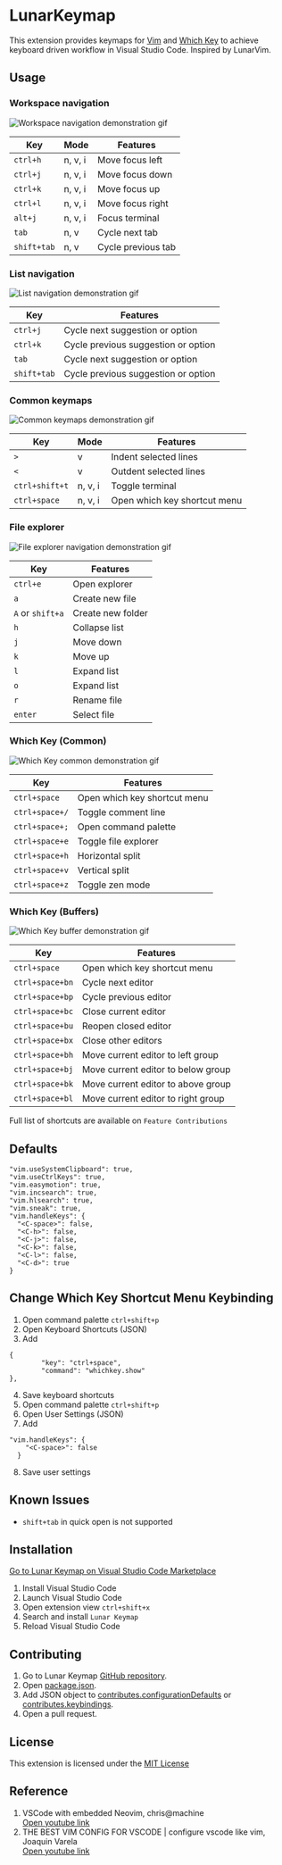 # LunarKeymap

This extension provides keymaps for [Vim](https://marketplace.visualstudio.com/items?itemName=vscodevim.vim) and [Which Key](https://marketplace.visualstudio.com/items?itemName=VSpaceCode.whichkey) to achieve keyboard driven workflow in Visual Studio Code. Inspired by LunarVim.

## Usage

### Workspace navigation

![Workspace navigation demonstration gif](assets/workspace-navigation.gif)

| Key         | Mode    | Features           |
| ----------- | ------- | ------------------ |
| `ctrl+h`    | n, v, i | Move focus left    |
| `ctrl+j`    | n, v, i | Move focus down    |
| `ctrl+k`    | n, v, i | Move focus up      |
| `ctrl+l`    | n, v, i | Move focus right   |
| `alt+j`     | n, v, i | Focus terminal     |
| `tab`       | n, v    | Cycle next tab     |
| `shift+tab` | n, v    | Cycle previous tab |

### List navigation

![List navigation demonstration gif](assets/list-navigation.gif)

| Key         | Features                            |
| ----------- | ----------------------------------- |
| `ctrl+j`    | Cycle next suggestion or option     |
| `ctrl+k`    | Cycle previous suggestion or option |
| `tab`       | Cycle next suggestion or option     |
| `shift+tab` | Cycle previous suggestion or option |

### Common keymaps

![Common keymaps demonstration gif](assets/common-keymaps.gif)

| Key            | Mode    | Features                     |
| -------------- | ------- | ---------------------------- |
| `>`            | v       | Indent selected lines        |
| `<`            | v       | Outdent selected lines       |
| `ctrl+shift+t` | n, v, i | Toggle terminal              |
| `ctrl+space`   | n, v, i | Open which key shortcut menu |

### File explorer

![File explorer navigation demonstration gif](assets/file-navigation.gif)

| Key              | Features          |
| ---------------- | ----------------- |
| `ctrl+e`         | Open explorer     |
| `a`              | Create new file   |
| `A` or `shift+a` | Create new folder |
| `h`              | Collapse list     |
| `j`              | Move down         |
| `k`              | Move up           |
| `l`              | Expand list       |
| `o`              | Expand list       |
| `r`              | Rename file       |
| `enter`          | Select file       |

### Which Key (Common)

![Which Key common demonstration gif](assets/whichkey-common.gif)

| Key            | Features                     |
| -------------- | ---------------------------- |
| `ctrl+space`   | Open which key shortcut menu |
| `ctrl+space+/` | Toggle comment line          |
| `ctrl+space+;` | Open command palette         |
| `ctrl+space+e` | Toggle file explorer         |
| `ctrl+space+h` | Horizontal split             |
| `ctrl+space+v` | Vertical split               |
| `ctrl+space+z` | Toggle zen mode              |

### Which Key (Buffers)

![Which Key buffer demonstration gif](assets/whichkey-buffer.gif)

| Key             | Features                           |
| --------------- | ---------------------------------- |
| `ctrl+space`    | Open which key shortcut menu       |
| `ctrl+space+bn` | Cycle next editor                  |
| `ctrl+space+bp` | Cycle previous editor              |
| `ctrl+space+bc` | Close current editor               |
| `ctrl+space+bu` | Reopen closed editor               |
| `ctrl+space+bx` | Close other editors                |
| `ctrl+space+bh` | Move current editor to left group  |
| `ctrl+space+bj` | Move current editor to below group |
| `ctrl+space+bk` | Move current editor to above group |
| `ctrl+space+bl` | Move current editor to right group |

Full list of shortcuts are available on `Feature Contributions`

## Defaults

```
"vim.useSystemClipboard": true,
"vim.useCtrlKeys": true,
"vim.easymotion": true,
"vim.incsearch": true,
"vim.hlsearch": true,
"vim.sneak": true,
"vim.handleKeys": {
  "<C-space>": false,
  "<C-h>": false,
  "<C-j>": false,
  "<C-k>": false,
  "<C-l>": false,
  "<C-d>": true
}
```

## Change Which Key Shortcut Menu Keybinding

1. Open command palette `ctrl+shift+p`
2. Open Keyboard Shortcuts (JSON)
3. Add

```
{
        "key": "ctrl+space",
        "command": "whichkey.show"
},
```

4. Save keyboard shortcuts
5. Open command palette `ctrl+shift+p`
6. Open User Settings (JSON)
7. Add

```
"vim.handleKeys": {
    "<C-space>": false
  }
```

8. Save user settings

## Known Issues

- `shift+tab` in quick open is not supported

## Installation

[Go to Lunar Keymap on Visual Studio Code Marketplace](https://marketplace.visualstudio.com/items?itemName=fathulfahmy.lunarkeymap)

1. Install Visual Studio Code
2. Launch Visual Studio Code
3. Open extension view `ctrl+shift+x`
4. Search and install `Lunar Keymap`
5. Reload Visual Studio Code

## Contributing

1. Go to Lunar Keymap [GitHub repository](https://github.com/fathulfahmy/lunarkeymap).
2. Open [package.json](https://github.com/fathulfahmy/lunarkeymap/blob/main/package.json).
3. Add JSON object to [contributes.configurationDefaults](https://github.com/fathulfahmy/lunarkeymap/blob/main/package.json) or [contributes.keybindings](https://github.com/fathulfahmy/lunarkeymap/blob/main/package.json).
4. Open a pull request.

## License

This extension is licensed under the [MIT License](https://github.com/fathulfahmy/lunarkeymap/blob/main/LICENSE)

## Reference

1. VSCode with embedded Neovim, chris@machine  
   [Open youtube link](https://www.youtube.com/watch?v=g4dXZ0RQWdw)
2. THE BEST VIM CONFIG FOR VSCODE | configure vscode like vim, Joaquin Varela  
   [Open youtube link](https://www.youtube.com/watch?v=Vkm4bc2Y0AA&t=215s)
